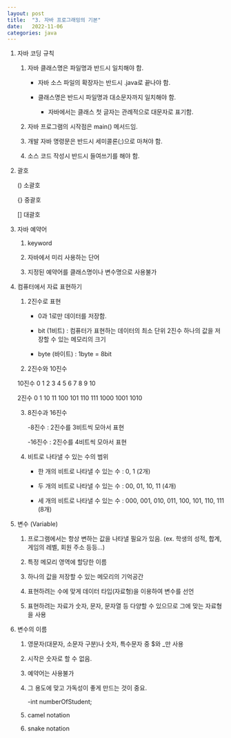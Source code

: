 ```yaml
---
layout: post
title:  "3. 자바 프로그래밍의 기본"
date:   2022-11-06
categories: java
---
```

1. 자바 코딩 규칙

    1) 자바 클래스명은 파일명과 반드시 일치해야 함.

        - 자바 소스 파일의 확장자는 반드시 .java로 끝나야 함.

        - 클래스명은 반드시 파일명과 대소문자까지 일치해야 함.

            - 자바에서는 클래스 첫 글자는 관례적으로 대문자로 표기함.

    2) 자바 프로그램의 시작점은 main() 메서드임.

    3) 개발 자바 명령문은 반드시 세미콜론(;)으로 마쳐야 함.

    4) 소스 코드 작성시 반드시 들여쓰기를 해야 함.

2. 괄호

    ()  소괄호

    {}  중괄호

    []  대괄호

3. 자바 예약어

    1) keyword

    2) 자바에서 미리 사용하는 단어

    3) 지정된 예약어를 클래스명이나 변수명으로 사용불가

4. 컴퓨터에서 자료 표현하기

    1) 2진수로 표현

        - 0과 1로만 데이터를 저장함.

        - bit (1비트) : 컴퓨터가 표현하는 데이터의 최소 단위
                        2진수 하나의 값을 저장할 수 있는 메모리의 크기

        - byte (바이트) : 1byte = 8bit
    
    2) 2진수와 10진수

    10진수        0       1       2       3       4       5       6       7       8       9       10


    2진수         0       1       10      11      100     101     110     111     1000    1001    1010   



    3) 8진수과 16진수

        -8진수 : 2진수를 3비트씩 모아서 표현

        -16진수 : 2진수를 4비트씩 모아서 표현

    4) 비트로 나타낼 수 있는 수의 범위

        - 한 개의 비트로 나타낼 수 있는 수 : 0, 1 (2개)

        - 두 개의 비트로 나타낼 수 있는 수 : 00, 01, 10, 11 (4개)

        - 세 개의 비트로 나타낼 수 있는 수 : 000, 001, 010, 011, 100, 101, 110, 111 (8개)

5. 변수 (Variable)

    1) 프로그램에서는 항상 변하는 값을 나타낼 필요가 있음. (ex. 학생의 성적, 합계, 게임의 레벨, 회원 주소 등등...)

    2) 특정 메모리 영역에 할당한 이름

    3) 하나의 값을 저장할 수 있는 메모리의 기억공간

    4) 표현하려는 수에 맞게 데이터 타입(자료형)을 이용하여 변수를 선언

    5) 표현하려는 자료가 숫자, 문자, 문자열 등 다양할 수 있으므로 그에 맞는 자료형을 사용

6. 변수의 이름

    1) 영문자(대문자, 소문자 구분)나 숫자, 특수문자 중 $와 _만 사용

    2) 시작은 숫자로 할 수 없음.

    3) 예약어는 사용불가

    4) 그 용도에 맞고 가독성이 좋게 만드는 것이 중요.

        -int numberOfStudent;

    5) camel notation
    
    6) snake notation

